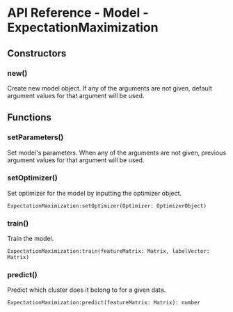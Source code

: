 # API Reference - Model - ExpectationMaximization

## Constructors

### new()

Create new model object. If any of the arguments are not given, default argument values for that argument will be used.

## Functions

### setParameters()

Set model's parameters. When any of the arguments are not given, previous argument values for that argument will be used.

### setOptimizer()

Set optimizer for the model by inputting the optimizer object.

```
ExpectationMaximization:setOptimizer(Optimizer: OptimizerObject)
```

### train()

Train the model.

```
ExpectationMaximization:train(featureMatrix: Matrix, labelVector: Matrix)
```

### predict()

Predict which cluster does it belong to for a given data.

```
ExpectationMaximization:predict(featureMatrix: Matrix): number
```
